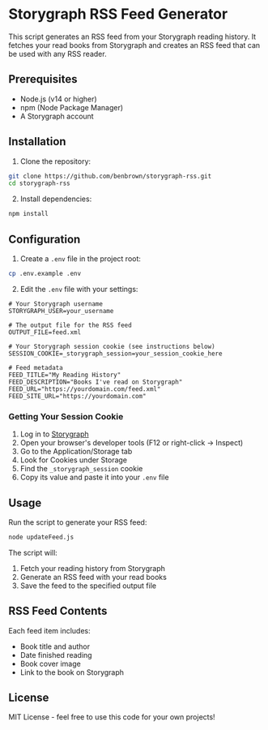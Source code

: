 # Storygraph RSS Feed Generator

This script generates an RSS feed from your Storygraph reading history. It fetches your read books from Storygraph and creates an RSS feed that can be used with any RSS reader.

## Prerequisites

- Node.js (v14 or higher)
- npm (Node Package Manager)
- A Storygraph account

## Installation

1. Clone the repository:
```bash
git clone https://github.com/benbrown/storygraph-rss.git
cd storygraph-rss
```

2. Install dependencies:
```bash
npm install
```

## Configuration

1. Create a `.env` file in the project root:
```bash
cp .env.example .env
```

2. Edit the `.env` file with your settings:
```env
# Your Storygraph username
STORYGRAPH_USER=your_username

# The output file for the RSS feed
OUTPUT_FILE=feed.xml

# Your Storygraph session cookie (see instructions below)
SESSION_COOKIE=_storygraph_session=your_session_cookie_here

# Feed metadata
FEED_TITLE="My Reading History"
FEED_DESCRIPTION="Books I've read on Storygraph"
FEED_URL="https://yourdomain.com/feed.xml"
FEED_SITE_URL="https://yourdomain.com"
```

### Getting Your Session Cookie

1. Log in to [Storygraph](https://app.thestorygraph.com)
2. Open your browser's developer tools (F12 or right-click -> Inspect)
3. Go to the Application/Storage tab
4. Look for Cookies under Storage
5. Find the `_storygraph_session` cookie
6. Copy its value and paste it into your `.env` file

## Usage

Run the script to generate your RSS feed:
```bash
node updateFeed.js
```

The script will:
1. Fetch your reading history from Storygraph
2. Generate an RSS feed with your read books
3. Save the feed to the specified output file

## RSS Feed Contents

Each feed item includes:
- Book title and author
- Date finished reading
- Book cover image
- Link to the book on Storygraph

## License

MIT License - feel free to use this code for your own projects! 